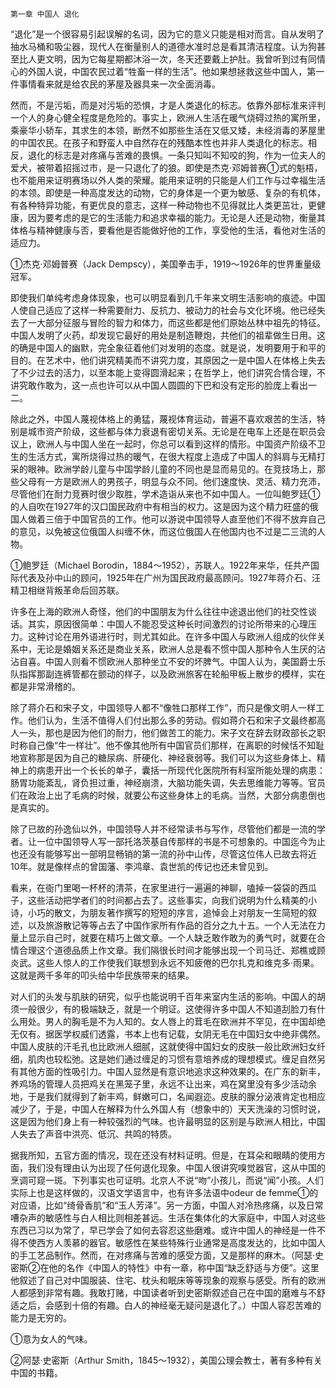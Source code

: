     第一章 中国人 退化 

   “退化”是一个很容易引起误解的名词，因为它的意义只能是相对而言。自从发明了抽水马桶和吸尘器，现代人在衡量别人的道德水准时总是看其清洁程度。认为狗甚至比人更文明，因为它每星期都沐浴一次，冬天还要戴上护肚。我曾听到过有同情心的外国人说，中国农民过着“牲畜一样的生活”。他如果想拯救这些中国人，第一件事情看来就是给农民的茅屋及器具来一次全面消毒。

   然而，不是污垢，而是对污垢的恐惧，才是人类退化的标志。依靠外部标准来评判一个人的身心健全程度是危险的。事实上，欧洲人生活在暖气烧碍过热的寓所里，乘豪华小轿车，其求生的本领，断然不如那些生活在又低又矮，未经消毒的茅屋里的中国农民。在孩子和野蛮人中自然存在的残酷本性也并非人类退化的标志。相反，退化的标志是对疼痛与苦难的畏惧。一条只知叫不知咬的狗，作为一位夫人的爱犬，被带着招摇过市，是一只退化了的狼。即使是杰克·邓姆普赛①式的魁梧，也不能用来证明赛场以外人类的荣耀。能用来证明的只能是人们工作与过幸福生活的本领。即使是一种高度发达的动物，它的身体是一个更为敏感、复杂的有机体，有各种特异功能，有更优良的意志，这样一种动物也不见得就比人类更茁壮，更健康，因为要考虑的是它的生活能力和追求幸福的能力。无论是人还是动物，衡量其体格与精神健康与否，要看他是否能做好他的工作，享受他的生活，看他对生活的适应力。

   ①杰克·邓姆普赛（Jack Dempscy），美国拳击手，1919～1926年的世界重量级冠军。

   即使我们单纯考虑身体现象，也可以明显看到几千年来文明生活影响的痕迹。中国人使自己适应了这样一种需要耐力、反抗力、被动力的社会与文化环境。他已经失去了一大部分征服与冒险的智力和体力，而这些都是他们原始丛林中祖先的特征。中国人发明了火药，却发现它最好的用处是制造鞭炮，共他们的祖辈做生日用。这的确是中国人的幽默，完全象征着他们对发明的态度。就是说，发明要用于和平的目的。在艺术中，他们讲究精美而不讲究力度，其原因之一是中国人在体格上失去了不少过去的活力，以至本能上变得圆滑起来；在哲学上，他们讲究合情合理，不讲究敢作敢为，这一点也许可以从中国人圆圆的下巴和没有定形的脸庞上看出一二。

   除此之外，中国人蔑视体格上的勇猛，蔑视体育运动，普遍不喜欢艰苦的生活，特别是城市资产阶级，这些都与体力衰退有密切关系。无论是在电车上还是在职员会议上，欧洲人与中国人坐在一起时，你总可以看到这样的情形。中国资产阶级不卫生的生活方式，寓所烧得过热的暖气，在很大程度上造成了中国人的斜肩与无精打采的眼神。欧洲学龄儿童与中国学龄儿童的不同也是显而易见的。在竞技场上，那些父母有一方是欧洲人的男孩子，明显与众不同。他们速度快、灵活、精力充沛，尽管他们在耐力竞赛时很少取胜，学术造诣从来也不如中国人。一位叫鲍罗廷①的人自吹在1927年的汉口国民政府中有相当的权力。这是因为这个精力旺盛的俄国人做着三倍于中国官员的工作。他可以游说中国领导人直至他们不得不放弃自己的意见，以免被这位俄国人纠缠不休，而这位俄国人在他国内也不过是二三流的人物。

   ①鲍罗廷（Michael Borodin，1884～1952），苏联人。1922年来华，任共产国际代表及孙中山的顾问，1925年在广州为国民政府最高顾问。1927年蒋介石、汪精卫相继背叛革命后回苏联。

   许多在上海的欧洲人奇怪，他们的中国朋友为什么往往中途退出他们的社交性谈话。其实，原因很简单：中国人不能忍受这种长时间激烈的讨论所带来的心理压力。这种讨论在用外语进行时，则尤其如此。在许多中国人与欧洲人组成的伙伴关系中，无论是婚姻关系还是商业关系，欧洲人总是看不惯中国人那种令人生厌的沾沾自喜。中国人则看不惯欧洲人那种坐立不安的坏脾气。中国人认为，美国爵士乐队指挥那副连裤管都在颤动的样子，以及欧洲旅客在轮船甲板上散步的模样，实在都是非常滑稽的。

   除了蒋介石和宋子文，中国领导人都不“像牲口那样工作”，而只是像文明人一样工作。他们认为，生活不值得人们付出那么多的劳动。假如蒋介石和宋子文最终都高人一头，那也是因为他们的耐力，他们做苦工的能力。宋子文在辞去财政部长之职时称自己像“牛一样壮”。他不像其他所有中国官员们那样，在离职的时候恬不知耻地宣称那是因为自己的糖尿病、肝硬化、神经衰弱等。我们可以为这些身体上、精神上的病患开出一个长长的单子，囊括一所现代化医院所有科室所能处理的病患：肠胃功能紊乱，肾负担过重，神经崩溃，大脑功能失调，失去思维能力等等。官员们在政治上出了毛病的时候，就要公布这些身体上的毛病。当然，大部分病患倒也是真实的。

   除了已故的孙逸仙以外，中国领导人并不经常读书与写作，尽管他们都是一流的学者。让一位中国领导人写一部托洛茨基自传那样的书是不可想象的。中国迄今为止也还没有能够写出一部明显畅销的第一流的孙中山传，尽管这位伟人已故去将近10年。就是像样点的曾国藩、李鸿章、袁世凯的传记也还未曾见到。

   看来，在衙门里喝一杯杯的清茶，在家里进行一遍遍的神聊，嗑掉一袋袋的西瓜子，这些活动把学者们的时间都占去了。这些事实，向我们说明为什么精美的小诗，小巧的散文，为朋友著作撰写的短短的序言，追悼会上对朋友一生简短的叙述，以及旅游散记等等占去了中国作家所有作品的百分之九十五。一个人无法在力量上显示自己时，就要在精巧上做文章。一个人缺乏敢作敢为的勇气时，就要在合情合理这个道德品质上作文章。我们隔很长时间才能够出现一个司马迁、郑樵或顾炎武。这些人惊人的工作使我们联想到永远不知疲倦的巴尔扎克和维克多·雨果。这就是两千多年的叩头给中华民族带来的结果。

   对人们的头发与肌肤的研究，似乎也能说明千百年来室内生活的影响。中国人的胡须一般很少，有的极端缺乏，就是一个明证。这使得许多中国人不知道刮脸刀有什么用处。男人的胸毛是不为人知的。女人唇上的茸毛在欧洲并不罕见，在中国却绝无仅有。据医学权威们透露，书本上也有记载，女阴无毛在中国妇女中绝非偶然。中国人皮肤的汗毛孔也比欧洲人细腻，这就使得中国妇女的皮肤一般比欧洲妇女纤细，肌肉也较松弛。这是她们通过缠足的习惯有意培养成的理想模式。缠足自然另有其他方面的性吸引力。中国人显然是有意识地追求这种效果的。在广东的新丰，养鸡场的管理人员把鸡关在黑笼子里，永远不让出来，鸡在窝里没有多少活动余地，于是我们就得到了新丰鸡，鲜嫩可口，名闻遐迩。皮肤的腺分泌液肯定也相应减少了，于是，中国人在解释为什么外国人有（想象中的）天天洗澡的习惯时说，这是因为他们身上有一种较强烈的气味。也许最明显的区别是与欧洲人相比，中国人失去了声音中洪亮、低沉、共鸣的特质。

   据我所知，五官方面的情况，现在还没有材料证明。但是，在耳朵和眼睛的使用方面，我们没有理由认为出现了任何退化现象。中国人很讲究嗅觉器官，这从中国的烹调可窥一斑。下列事实也可证明。北京人不说“吻”小孩儿，而说“闻”小孩。人们实际上也是这样做的，汉语文学语言中，也有许多法语中odeur de femme①的对应语，比如“绮骨香肌”和“玉人芳泽”。另一方面，中国人对冷热疼痛，以及日常嘈杂声的敏感性与白人相比则相差甚远。生活在集体化的大家庭中，中国人对这些东西已习以为常了，早已学会了如何去容忍这些磨难。或许中国人的神经是一件不得不使西方人羡慕的器官。敏感性在某些特殊行业通常是高度发达的，比如中国人的手工艺品制作。然而，在对疼痛与苦难的感受方面，又是那样的麻木。（阿瑟·史密斯②在他的名作《中国人的特性》中有一章，称中国“缺乏舒适与方便”。这里他叙述了自己对中国服装、住宅、枕头和眠床等等现象的观察与感受。所有的欧洲人都感到非常有趣。我敢打赌，中国读者听到史密斯叙述自己在中国的磨难与不舒适之后，会感到十倍的有趣。白人的神经毫无疑问是退化了。）中国人容忍苦难的能力是无穷的。

   ①意为女人的气味。

   ②阿瑟·史密斯（Arthur Smith，1845～1932），美国公理会教士，著有多种有关中国的书籍。

